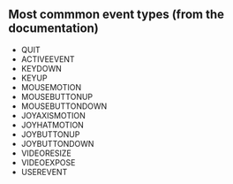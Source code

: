 ## Most commmon event types (from the documentation)

- QUIT
- ACTIVEEVENT
- KEYDOWN
- KEYUP
- MOUSEMOTION
- MOUSEBUTTONUP
- MOUSEBUTTONDOWN
- JOYAXISMOTION
- JOYHATMOTION
- JOYBUTTONUP
- JOYBUTTONDOWN
- VIDEORESIZE
- VIDEOEXPOSE
- USEREVENT
